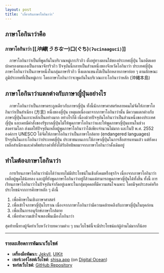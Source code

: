 ```yaml
---
layout: post
title: 'เกี่ยวกับภาษาโอกินาว่า'
---
```


## ภาษาโอกินาว่าคือ

### ภาษาโอกินาว่า [[$沖縄(うちなー)$口(ぐち)`(ʔucinaaguci)`]]

　ภาษาโอกินาว่าเป็นที่พูดกันในบริเวณหมู่เกาะริวกิว ตั้งอยู่ทางตอนใต้ของประเทศญี่ปุ่น ในอดีตเคยปกครองตนเองเป็นอาณาจักรริวกิว ปัจจุบันนี้กลายเป็นส่วนหนึ่งของจังหวัดโอกินาว่า ประเทศญี่ปุ่น ภาษาโอกินาว่าเป็นภาษาหนึ่งในกลุ่มภาษาริวกิว ซึ่งแตกแขนงได้เป็นอีกหลายภาษาย่อย ๆ ตามลักษณะภูมิประเทศที่เป็นหมู่เกาะ โดยภาษาโอกินาว่าจะพูดกันในบริเวณเกาะโอกินาว่าหลัก (沖縄本島)

## ภาษาโอกินาว่าแตกต่างกับภาษาญี่ปุ่นอย่างไร

　ภาษาโอกินาว่าเป็นภาษาตระกูลเดียวกับภาษาญี่ปุ่น ทั้งนี้นักภาษาศาสตร์หลายคนไม่จัดให้ภาษาโอกินาว่าเป็นสำเนียง (方言) หนึ่งของญี่ปุ่น เหตุผลเนื่องมาจากภาษาโอกินาว่านั้น มีความแตกต่างกับภาษาญี่ปุ่นในเกาะหลักเป็นอย่างมาก อย่างไรก็ดี เนื่องด้วยปัจจุบันโอกินาว่าเป็นส่วนหนึ่งของประเทศญี่ปุ่น และเคยมีคำสั่งของรัฐบาลญี่ปุ่นไม่ให้พูดภาษาโอกินาว่าและให้พูดภาษาญี่ปุ่นแทนในช่วงสงครามโลก ส่งผลให้ปัจจุบันเหลือผู้พูดภาษาโอกินาว่าได้เพียงจำนวนไม่มาก และในปี พ.ศ. 2552 องค์การ UNESCO ได้จัดให้ภาษาโอกินาว่าเป็นภาษาใกล้ตาย (endangered languages) ปัจจุบันในเกาะโอกินาว่าประเทศญี่ปุ่น ประชาชนบนเกาะใช้ภาษาญี่ปุ่นในการสื่อสารแทนแล้ว แต่ยังคงเหลือสำเนียงและคำศัพท์บางคำที่ยังได้รับอิทธิพลมาจากภาษาโอกินาว่าดั้งเดิมอยู่

## ทำไมต้องภาษาโอกินาว่า

　การเรียนภาษาโอกินาว่านับได้ว่าแทบไม่มีประโยชน์ในเชิงสังคมหรือธุรกิจ เนื่องจากภาษาโอกินาว่าเหลือผู้พูดได้น้อยลง และผู้ที่ยังพูดภาษาโอกินาว่าอยู่ก็ล้วนแต่สามารถพูดภาษาญี่ปุ่นได้ทั้งสิ้น ทั้งนี้ การเรียนภาษาโอกินาว่าในปัจจุบันจำกัดอยู่เฉพาะในกลุ่มบุคคลที่มีความสนใจเฉพาะ โดยมีจุดประสงค์หรือประโยชน์จากการศึกษาหลัก ๆ ดังนี้
1. เพื่อศึกษาในเชิงภาษาศาสตร์
2. เพื่อเข้าใจภาษาญี่ปุ่นโบราณ เนื่องจากภาษาโอกินาว่ามีความคล้ายคลึงกับภาษาญี่ปุ่นในยุคก่อน
3. เพื่อเป็นการอนุรักษ์ภาษาใกล้ตาย
4. เพื่อทำความเข้าใจเพลงพื้นเมืองโอกินาว่า

สุดท้ายนี้ทางผู้จัดทำเว็บหวังว่าบทความต่าง ๆ บนเว็บไซต์นี้จะมีประโยชน์แก่ผู้อ่านไม่มากก็น้อย

---

### รายละเอียดการพัฒนาเว็บไซต์

- **เครื่องมือพัฒนา:** [Jekyll](https://jekyllrb.com), [UIKit](https://getuikit.com/)
- **เซอร์เวอร์โฮสต์เว็บไซต์:** [shisa.app](https://shisa.app) (on [Digital Ocean](https://cloud.digitalocean.com))
- **ซอร์สเว็บไซต์:** [GitHub Repository](https://github.com/ponlawat-w/ryu.shisa.app)
